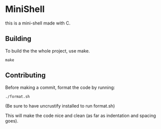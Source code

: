 # MiniShell

this is a mini-shell made with C.

## Building

To build the the whole project, use make.

```
make
```

## Contributing

Before making a commit, format the code by running:

```
./format.sh
```
(Be sure to have uncrustify installed to run format.sh)

This will make the code nice and clean (as far as indentation and spacing goes).
